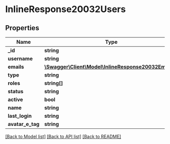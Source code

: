 # InlineResponse20032Users

## Properties
Name | Type | Description | Notes
------------ | ------------- | ------------- | -------------
**_id** | **string** |  | [optional] 
**username** | **string** |  | [optional] 
**emails** | [**\Swagger\Client\Model\InlineResponse20032Emails[]**](InlineResponse20032Emails.md) |  | [optional] 
**type** | **string** |  | [optional] 
**roles** | **string[]** |  | [optional] 
**status** | **string** |  | [optional] 
**active** | **bool** |  | [optional] 
**name** | **string** |  | [optional] 
**last_login** | **string** |  | [optional] 
**avatar_e_tag** | **string** |  | [optional] 

[[Back to Model list]](../../README.md#documentation-for-models) [[Back to API list]](../../README.md#documentation-for-api-endpoints) [[Back to README]](../../README.md)

